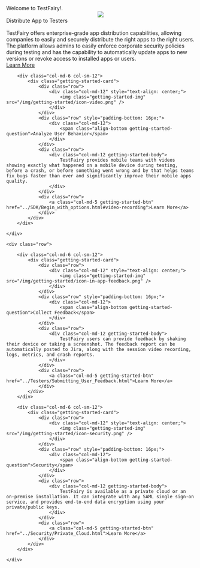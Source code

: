 <div>
	<div class="getting-started-title">Welcome to TestFairy!.</div>
	<div class="row">
		<div class="col-md-6 col-sm-12">
			<div class="getting-started-card">
				<div class="row">
					<div class="col-md-12" style="text-align: center;">
						<img class="getting-started-img" src="/img/getting-started/icon-app-distribution.png" />
					</div>
				</div>
				<div class="row" style="padding-bottom: 16px;">
					<div class="col-md-12">
						<span class="align-bottom getting-started-question">Distribute App to Testers</span>
					</div>
				</div>
				<div class="row">
					<div class="col-md-12 getting-started-body">
						TestFairy offers enterprise-grade app distribution capabilities, allowing companies to easily and securely distribute the right apps to the right users. The platform allows admins to easily enforce corporate security policies during testing and has the capability to automatically update apps to new versions or revoke access to installed apps or users.
					</div>
				</div>
				<div class="row">
					<a class="col-md-5 getting-started-btn" href="../App_Distribution/Distributing_Your_Apps.html">Learn More</a>
				</div>
			</div>
		</div>

		<div class="col-md-6 col-sm-12">
			<div class="getting-started-card">
				<div class="row">
					<div class="col-md-12" style="text-align: center;">
						<img class="getting-started-img" src="/img/getting-started/icon-video.png" />
					</div>
				</div>
				<div class="row" style="padding-bottom: 16px;">
					<div class="col-md-12">
						<span class="align-bottom getting-started-question">Analyze User Behavior</span>
					</div>
				</div>
				<div class="row">
					<div class="col-md-12 getting-started-body">
						TestFairy provides mobile teams with videos showing exactly what happened on a mobile device during testing, before a crash, or before something went wrong and by that helps teams fix bugs faster than ever and significantly improve their mobile apps quality.
					</div>
				</div>
				<div class="row">
					<a class="col-md-5 getting-started-btn" href="../SDK/Begin_with_options.html#video-recording">Learn More</a>
				</div>
			</div>
		</div>

	</div>

	<div class="row">

		<div class="col-md-6 col-sm-12">
			<div class="getting-started-card">
				<div class="row">
					<div class="col-md-12" style="text-align: center;">
						<img class="getting-started-img" src="/img/getting-started/icon-in-app-feedback.png" />
					</div>
				</div>
				<div class="row" style="padding-bottom: 16px;">
					<div class="col-md-12">
						<span class="align-bottom getting-started-question">Collect Feedback</span>
					</div>
				</div>
				<div class="row">
					<div class="col-md-12 getting-started-body">
						TestFairy users can provide feedback by shaking their device or taking a screenshot. The feedback report can be automatically posted to Jira, along with the session video recording, logs, metrics, and crash reports.
					</div>
				</div>
				<div class="row">
					<a class="col-md-5 getting-started-btn" href="../Testers/Submitting_User_Feedback.html">Learn More</a>
				</div>
			</div>
		</div>

		<div class="col-md-6 col-sm-12">
			<div class="getting-started-card">
				<div class="row">
					<div class="col-md-12" style="text-align: center;">
						<img class="getting-started-img" src="/img/getting-started/icon-security.png" />
					</div>
				</div>
				<div class="row" style="padding-bottom: 16px;">
					<div class="col-md-12">
						<span class="align-bottom getting-started-question">Security</span>
					</div>
				</div>
				<div class="row">
					<div class="col-md-12 getting-started-body">
						TestFairy is available as a private cloud or an on-premise installation. It can integrate with any SAML single sign-on service, and provides end-to-end data encryption using your private/public keys.
					</div>
				</div>
				<div class="row">
					<a class="col-md-5 getting-started-btn" href="../Security/Private_Cloud.html">Learn More</a>
				</div>
			</div>
		</div>

	</div>

</div>

<style>.page-header, .suggest-edit-container, .was-doc-helpful {display: none !important;}</style>
<script src="https://ajax.googleapis.com/ajax/libs/webfont/1.4.7/webfont.js" type="text/javascript"></script>
<script type="text/javascript">WebFont.load({  google: {    families: ["Inconsolata:400,700","Lato:100,100italic,300,300italic,400,400italic,700,700italic,900,900italic","Roboto:100,100italic,300,300italic,regular,italic,500,500italic,700,700italic,900","Playfair Display:regular,italic","Roboto Slab:regular,700"]  }});</script>
